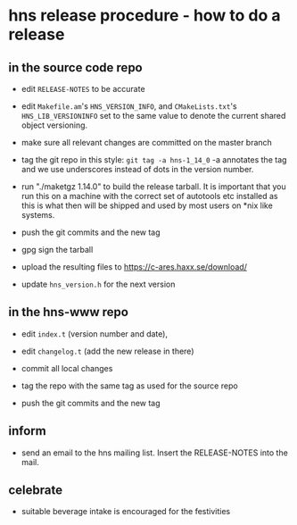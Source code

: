 hns release procedure - how to do a release
==============================================

in the source code repo
-----------------------

- edit `RELEASE-NOTES` to be accurate

- edit `Makefile.am`'s `HNS_VERSION_INFO`, and `CMakeLists.txt`'s
  `HNS_LIB_VERSIONINFO` set to the same value to denote the current shared
  object versioning.

- make sure all relevant changes are committed on the master branch

- tag the git repo in this style: `git tag -a hns-1_14_0` -a annotates the
  tag and we use underscores instead of dots in the version number.

- run "./maketgz 1.14.0" to build the release tarball. It is important that
  you run this on a machine with the correct set of autotools etc installed
  as this is what then will be shipped and used by most users on *nix like
  systems.

- push the git commits and the new tag

- gpg sign the tarball

- upload the resulting files to https://c-ares.haxx.se/download/

- update `hns_version.h` for the next version

in the hns-www repo
----------------------

- edit `index.t` (version number and date),

- edit `changelog.t` (add the new release in there)

- commit all local changes

- tag the repo with the same tag as used for the source repo

- push the git commits and the new tag

inform
------

- send an email to the hns mailing list. Insert the RELEASE-NOTES into the
  mail.

celebrate
---------

- suitable beverage intake is encouraged for the festivities
